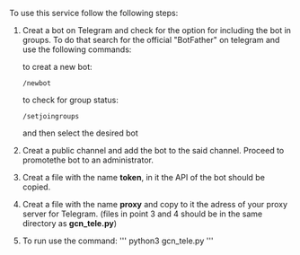To use this service follow the following steps:
1. Creat a bot on Telegram and check for the option for including the bot in groups.
   To do that search for the official "BotFather" on telegram and use the following commands:
   
   to creat a new bot:
   ```
   /newbot
   ```
   to check for group status:
   ```
   /setjoingroups
   ```
   and then select the desired bot
   
2. Creat a public channel and add the bot to the said channel. Proceed to promotethe bot to an
   administrator.

3. Creat a file with the name **token**, in it the API of the bot should be copied.
4. Creat a file with the name **proxy** and copy to it the adress of your proxy server for Telegram.
(files in point 3 and 4 should be in the same directory as **gcn_tele.py**)

5. To run use the command:
'''
python3 gcn_tele.py
'''

